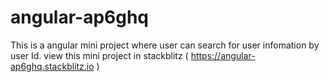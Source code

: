 # angular-ap6ghq

This is a angular mini project where user can search for user infomation by user Id.  view this mini project in stackblitz ( https://angular-ap6ghq.stackblitz.io )
